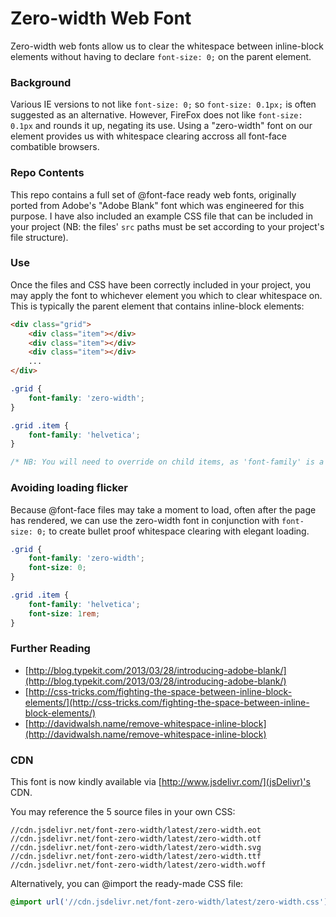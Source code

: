 Zero-width Web Font
=========

Zero-width web fonts allow us to clear the whitespace between inline-block elements without having to declare `font-size: 0;` on the parent element.

### Background

Various IE versions to not like `font-size: 0;` so `font-size: 0.1px;` is often suggested as an alternative. However, FireFox does not like `font-size: 0.1px` and rounds it up, negating its use. Using a "zero-width" font on our element provides us with whitespace clearing accross all font-face combatible browsers.

### Repo Contents

This repo contains a full set of @font-face ready web fonts, originally ported from Adobe's "Adobe Blank" font which was engineered for this purpose. I have also included an example CSS file that can be included in your project (NB: the files' `src` paths must be set according to your project's file structure).

### Use

Once the files and CSS have been correctly included in your project, you may apply the font to whichever element you which to clear whitespace on. This is typically the parent element that contains inline-block elements:

```html
<div class="grid">
	<div class="item"></div>
	<div class="item"></div>
	<div class="item"></div>
	...
</div>
```

```css
.grid {
	font-family: 'zero-width';
}

.grid .item {
	font-family: 'helvetica'; 
}

/* NB: You will need to override on child items, as 'font-family' is a cascading property */
```

### Avoiding loading flicker

Because @font-face files may take a moment to load, often after the page has rendered, we can use the zero-width font in conjunction with `font-size: 0;` to create bullet proof whitespace clearing with elegant loading.

```css
.grid {
	font-family: 'zero-width';
	font-size: 0;
}

.grid .item {
	font-family: 'helvetica';
	font-size: 1rem; 
}
```

### Further Reading

- [http://blog.typekit.com/2013/03/28/introducing-adobe-blank/](http://blog.typekit.com/2013/03/28/introducing-adobe-blank/)
- [http://css-tricks.com/fighting-the-space-between-inline-block-elements/](http://css-tricks.com/fighting-the-space-between-inline-block-elements/)
- [http://davidwalsh.name/remove-whitespace-inline-block](http://davidwalsh.name/remove-whitespace-inline-block)

### CDN

This font is now kindly available via [http://www.jsdelivr.com/](jsDelivr)'s CDN.

You may reference the 5 source files in your own CSS:

```
//cdn.jsdelivr.net/font-zero-width/latest/zero-width.eot
//cdn.jsdelivr.net/font-zero-width/latest/zero-width.otf
//cdn.jsdelivr.net/font-zero-width/latest/zero-width.svg
//cdn.jsdelivr.net/font-zero-width/latest/zero-width.ttf
//cdn.jsdelivr.net/font-zero-width/latest/zero-width.woff
```

Alternatively, you can @import the ready-made CSS file:

```css
@import url('//cdn.jsdelivr.net/font-zero-width/latest/zero-width.css');
```
